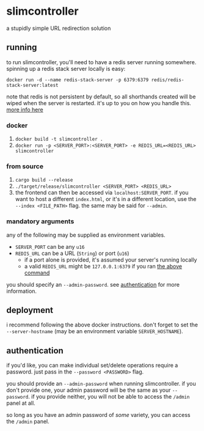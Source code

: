 # slimcontroller

a stupidly simple URL redirection solution

## running

to run slimcontroller, you'll need to have a redis server running somewhere. spinning up a redis stack server locally is easy:

`docker run -d --name redis-stack-server -p 6379:6379 redis/redis-stack-server:latest`

note that redis is not persistent by default, so all shorthands created will be wiped when the server is restarted. it's up to you on how you handle this. [more info here](https://redis.io/docs/latest/operate/oss_and_stack/management/persistence/)

### docker

1. `docker build -t slimcontroller .`
2. `docker run -p <SERVER_PORT>:<SERVER_PORT> -e REDIS_URL=<REDIS_URL> slimcontroller`

### from source

1. `cargo build --release`
2. `./target/release/slimcontroller <SERVER_PORT> <REDIS_URL>`
3. the frontend can then be accessed via `localhost:SERVER_PORT`. if you want to host a different `index.html`, or it's in a different location, use the `--index <FILE_PATH>` flag. the same may be said for `--admin`.

### mandatory arguments

any of the following may be supplied as environment variables.

- `SERVER_PORT` can be any `u16`
- `REDIS_URL` can be a URL (`String`) or port (`u16`)
  - if a port alone is provided, it's assumed your server's running locally
  - a valid `REDIS_URL` might be `127.0.0.1:6379` if you ran [the above command](#running)

you should specify an `--admin-password`. see [authentication](#authentication) for more information.

## deployment

i recommend following the above docker instructions. don't forget to set the `--server-hostname` (may be an environment variable `SERVER_HOSTNAME`).

## authentication

if you'd like, you can make individual set/delete operations require a password. just pass in the `--password <PASSWORD>` flag.

you should provide an `--admin-password` when running slimcontroller. if you don't provide one, your admin password will be the same as your `--password`. if you provide neither, you will not be able to access the `/admin` panel at all.

so long as you have an admin password of _some_ variety, you can access the `/admin` panel.
